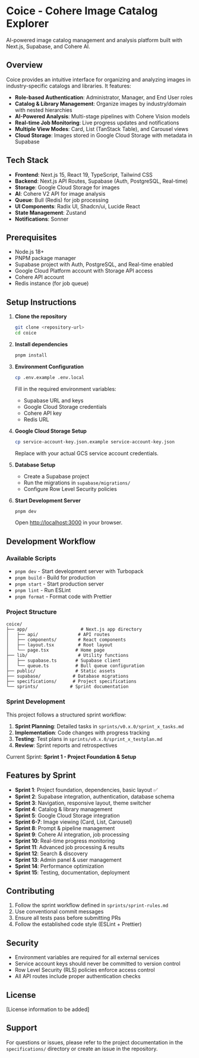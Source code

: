 # Coice - Cohere Image Catalog Explorer

AI-powered image catalog management and analysis platform built with Next.js, Supabase, and Cohere AI.

## Overview

Coice provides an intuitive interface for organizing and analyzing images in industry-specific catalogs and libraries. It features:

- **Role-based Authentication**: Administrator, Manager, and End User roles
- **Catalog & Library Management**: Organize images by industry/domain with nested hierarchies
- **AI-Powered Analysis**: Multi-stage pipelines with Cohere Vision models
- **Real-time Job Monitoring**: Live progress updates and notifications
- **Multiple View Modes**: Card, List (TanStack Table), and Carousel views
- **Cloud Storage**: Images stored in Google Cloud Storage with metadata in Supabase

## Tech Stack

- **Frontend**: Next.js 15, React 19, TypeScript, Tailwind CSS
- **Backend**: Next.js API Routes, Supabase (Auth, PostgreSQL, Real-time)
- **Storage**: Google Cloud Storage for images
- **AI**: Cohere V2 API for image analysis
- **Queue**: Bull (Redis) for job processing
- **UI Components**: Radix UI, Shadcn/ui, Lucide React
- **State Management**: Zustand
- **Notifications**: Sonner

## Prerequisites

- Node.js 18+
- PNPM package manager
- Supabase project with Auth, PostgreSQL, and Real-time enabled
- Google Cloud Platform account with Storage API access
- Cohere API account
- Redis instance (for job queue)

## Setup Instructions

1. **Clone the repository**
   ```bash
   git clone <repository-url>
   cd coice
   ```

2. **Install dependencies**
   ```bash
   pnpm install
   ```

3. **Environment Configuration**
   ```bash
   cp .env.example .env.local
   ```
   Fill in the required environment variables:
   - Supabase URL and keys
   - Google Cloud Storage credentials
   - Cohere API key
   - Redis URL

4. **Google Cloud Storage Setup**
   ```bash
   cp service-account-key.json.example service-account-key.json
   ```
   Replace with your actual GCS service account credentials.

5. **Database Setup**
   - Create a Supabase project
   - Run the migrations in `supabase/migrations/`
   - Configure Row Level Security policies

6. **Start Development Server**
   ```bash
   pnpm dev
   ```
   Open [http://localhost:3000](http://localhost:3000) in your browser.

## Development Workflow

### Available Scripts

- `pnpm dev` - Start development server with Turbopack
- `pnpm build` - Build for production
- `pnpm start` - Start production server
- `pnpm lint` - Run ESLint
- `pnpm format` - Format code with Prettier

### Project Structure

```
coice/
├── app/                    # Next.js app directory
│   ├── api/               # API routes
│   ├── components/        # React components
│   ├── layout.tsx         # Root layout
│   └── page.tsx          # Home page
├── lib/                   # Utility functions
│   ├── supabase.ts       # Supabase client
│   └── queue.ts          # Bull queue configuration
├── public/               # Static assets
├── supabase/            # Database migrations
├── specifications/      # Project specifications
└── sprints/            # Sprint documentation
```

### Sprint Development

This project follows a structured sprint workflow:

1. **Sprint Planning**: Detailed tasks in `sprints/v0.x.0/sprint_x_tasks.md`
2. **Implementation**: Code changes with progress tracking
3. **Testing**: Test plans in `sprints/v0.x.0/sprint_x_testplan.md`
4. **Review**: Sprint reports and retrospectives

Current Sprint: **Sprint 1 - Project Foundation & Setup**

## Features by Sprint

- **Sprint 1**: Project foundation, dependencies, basic layout ✅
- **Sprint 2**: Supabase integration, authentication, database schema
- **Sprint 3**: Navigation, responsive layout, theme switcher
- **Sprint 4**: Catalog & library management
- **Sprint 5**: Google Cloud Storage integration
- **Sprint 6-7**: Image viewing (Card, List, Carousel)
- **Sprint 8**: Prompt & pipeline management
- **Sprint 9**: Cohere AI integration, job processing
- **Sprint 10**: Real-time progress monitoring
- **Sprint 11**: Advanced job processing & results
- **Sprint 12**: Search & discovery
- **Sprint 13**: Admin panel & user management
- **Sprint 14**: Performance optimization
- **Sprint 15**: Testing, documentation, deployment

## Contributing

1. Follow the sprint workflow defined in `sprints/sprint-rules.md`
2. Use conventional commit messages
3. Ensure all tests pass before submitting PRs
4. Follow the established code style (ESLint + Prettier)

## Security

- Environment variables are required for all external services
- Service account keys should never be committed to version control
- Row Level Security (RLS) policies enforce access control
- All API routes include proper authentication checks

## License

[License information to be added]

## Support

For questions or issues, please refer to the project documentation in the `specifications/` directory or create an issue in the repository.
